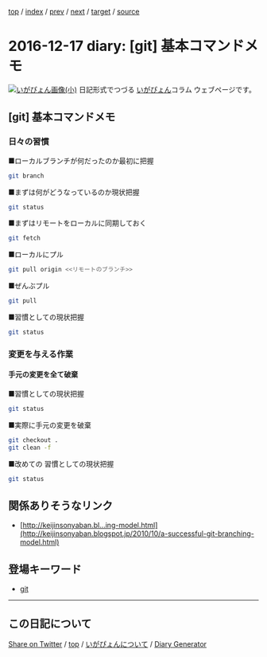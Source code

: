 [top](../index.html) 
 / [index](index.html) 
 / [prev](ig161216.html) 
 / [next](ig161218.html) 
 / [target](https://igapyon.github.io/diary/2016/ig161217.html) 
 / [source](https://github.com/igapyon/diary/blob/gh-pages/2016/ig161217.html.src.md) 

2016-12-17 diary: [git] 基本コマンドメモ
=====================================================================================================
[![いがぴょん画像(小)](https://igapyon.github.io/diary/images/iga200306s.jpg "いがぴょん")](https://igapyon.github.io/diary/memo/memoigapyon.html) 日記形式でつづる [いがぴょん](https://igapyon.github.io/diary/memo/memoigapyon.html)コラム ウェブページです。

## [git] 基本コマンドメモ



### 日々の習慣


■ローカルブランチが何だったのか最初に把握

```sh
git branch
```


■まずは何がどうなっているのか現状把握

```sh
git status
```


■まずはリモートをローカルに同期しておく

```sh
git fetch
```


■ローカルにプル

```sh
git pull origin <<リモートのブランチ>>
```


■ぜんぶプル

```sh
git pull
```


■習慣としての現状把握

```sh
git status
```




### 変更を与える作業



#### 手元の変更を全て破棄


■習慣としての現状把握

```sh
git status
```


■実際に手元の変更を破棄

```sh
git checkout .
git clean -f
```


■改めての 習慣としての現状把握

```sh
git status
```



## 関係ありそうなリンク


* [http://keijinsonyaban.bl...ing-model.html](http://keijinsonyaban.blogspot.jp/2010/10/a-successful-git-branching-model.html)



## 登場キーワード

* [git](../keyword/git.html)

----------------------------------------------------------------------------------------------------

## この日記について

[Share on Twitter](https://twitter.com/intent/tweet?hashtags=igapyon%2Cdiary%2C%E3%81%84%E3%81%8C%E3%81%B4%E3%82%87%E3%82%93%2Cgit&text=%5Bgit%5D+%E5%9F%BA%E6%9C%AC%E3%82%B3%E3%83%9E%E3%83%B3%E3%83%89%E3%83%A1%E3%83%A2&url=https%3A%2F%2Figapyon.github.io%2Fdiary%2F2016%2Fig161217.html) / [top](../index.html) / [いがぴょんについて](https://igapyon.github.io/diary/memo/memoigapyon.html) / [Diary Generator](https://github.com/igapyon/igapyonv3)
